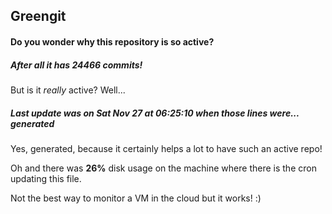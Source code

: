 ## Greengit

#### Do you wonder why this repository is so active?

##### After all it has 24466 commits!

But is it *really* active? Well...

##### Last update was on Sat Nov 27 at 06:25:10 when those lines were... generated

Yes, generated, because it certainly helps a lot to have such an active repo!

Oh and there was **26%** disk usage on the machine
where there is the cron updating this file.

Not the best way to monitor a VM in the cloud but it works! :)
